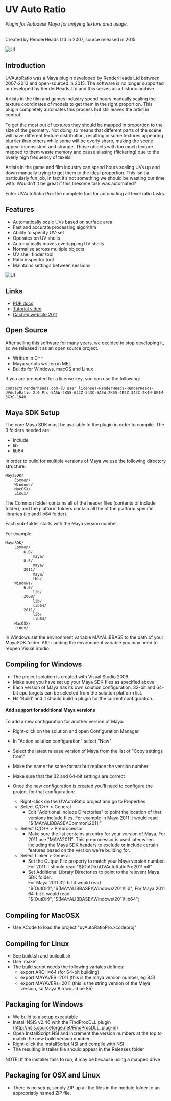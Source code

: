 # UV Auto Ratio
###### Plugin for Autodesk Maya for unifying texture area usage.
Created by RenderHeads Ltd in 2007, source released in 2015.

![UI](https://github.com/RenderHeads/MayaPlugin-UVAutoRatio/blob/master/docs/rtt_examplecar_small.jpg "UVAudioRatio")

## Introduction

UVAutoRatio was a Maya plugin developed by RenderHeads Ltd between 2007-2013 and open-sourced in 2015.  The software is no longer supported or developed by RenderHeads Ltd and this serves as a historic archive.

Artists in the film and games industry spend hours manually scaling the texture coordinates of models to get them in the right proportion. This plugin completely automates this process but still leaves the artist in control.

To get the most out of textures they should be mapped in proportion to the size of the geometry. Not doing so means that different parts of the scene will have different texture distribution, resulting in some textures appearing blurrier than others while some will be overly sharp, making the scene appear inconsistent and strange. Those objects with too much texture mapped to them waste memory and cause aliasing (flickering) due to the overly high frequency of texels.

Artists in the game and film industry can spend hours scaling UVs up and down manually trying to get them to the ideal proportion. This isn’t a particularly fun job, in fact it’s not something we should be wasting our time with. Wouldn’t it be great if this tiresome task was automated?

Enter UVAutoRatio Pro: the complete tool for automating all texel ratio tasks.

## Features

+ Automatically scale UVs based on surface area
+ Fast and accurate processing algorithm
+ Ability to specify UV-set
+ Operates on UV shells
+ Automatically moves overlapping UV shells
+ Normalise across multiple objects
+ UV shell finder tool
+ Ratio inspector tool
+ Maintains settings between sessions

![UI](https://github.com/RenderHeads/MayaPlugin-UVAutoRatio/blob/master/docs/UITabsExpanded_small.png "UI")

## Links

+ [PDF docs](https://github.com/RenderHeads/MayaPlugin-UVAutoRatio/releases/download/2015-2.5.x/UVAutoRatio2.0ProDocumentation.pdf)
+ [Tutorial video](https://vimeo.com/856301)
+ [Cached website 2011](https://web.archive.org/web/20111205111334/http://www.renderheads.com/portfolio/UVAutoRatio/)

## Open Source

After selling this software for many years, we decided to stop developing it, so we released it as an open source project.

+ Written in C++
+ Maya scripts written in MEL
+ Builds for Windows, macOS and Linux

If you are prompted for a license key, you can use the following:

`contact@renderheads.com-(0 user license)-RenderHeads-RenderHeads-UVAutoRatio 2.0 Pro-5A5W-2K55-6J2Z-343C-5A5W-2K55-4R2Z-343C-2K4N-0E1M-3G3C-1N4H`

## Maya SDK Setup

The core Maya SDK must be available to the plugin in order to compile.  The 3 folders needed are:
 + include
 + lib
 + lib64

In order to build for multiple versions of Maya we use the following directory structure:

	MayaSDK/
		Common/
		Windows/
		MacOSX/
		Linux/

The Common folder contains all of the header files (contents of include folder), and the platform folders contain all the of the platform specific libraries (lib and lib64 folder).

Each sub-folder starts with the Maya version number.

For example:

	MayaSDK/
		Common/
			6.0/
				maya/
			8.5/
				maya/
			2011/
				maya/
				tbb/
		Windows/
			6.0/
				lib/
			2008/
				lib/
				lib64/
			2011/
				lib/
				lib64/
		MacOSX/
		Linux/

In Windows set the environment variable MAYALIBBASE to the path of your MayaSDK folder.  After adding the environment variable you may need to reopen Visual Studio.

## Compiling for Windows

+ The project solution is created with Visual Studio 2008.
+ Make sure you have set up your Maya SDK files as specified above
+ Each version of Maya has its own solution configuration. 32-bit and 64-bit cpu targets can be selected from the solution platform list.
+ Hit 'Build' and it should build a plugin for the current configuration.

#### Add support for additional Maya versions
To add a new configuration for another version of Maya:
+ Right-click on the solution and open Configuration Manager
+ In "Action solution configuration" select "New"
+ Select the latest release version of Maya from the list of "Copy settings from"
+ Make the name the same format but replace the version number
+ Make sure that the 32 and 64-bit settings are correct

+ Once the new configuration is created you'll need to configure the project for that configuration:
	+ Right-click on the UVAutoRatio project and go to Properties
	+ Select C/C++ > General
		+ Edit "Additional Include Directories" to point the location of that versions include files.  For example in Maya 2011 it would read "$(MAYALIBBASE)\Common\2011;"
	+ Select C/C++ > Preprocessor
		+ Make sure the list contains an entry for your version of Maya.  For 2011 use "MAYA2011".  This preprocessor is used later when including the Maya SDK headers to exclude or include certain features based on the version we're building for.
	+ Select Linker > General 
		+ Set the Output File property to match your Maya version number.  For 2011 it should read "$(OutDir)\UVAutoRatioPro2011.mll"
		+ Set Additional Library Directories to point to the relevent Maya SDK folder.  
			For Maya 2011 32-bit it would read "$(OutDir)";"$(MAYALIBBASE)\Windows\2011\lib";
			For Maya 2011 64-bit it would read "$(OutDir)";"$(MAYALIBBASE)\Windows\2011\lib64";

## Compiling for MacOSX

+ Use XCode to load the project "uvAutoRatioPro.xcodeproj"

## Compiling for Linux

+ See build.sh and buildall.sh
+ Use 'make'
+ The build script needs the following variales defines:
	+ export ARCH=64		(for 64-bit building)
	+ export MAYAVER=2011		(this is the maya version number, eg 8.5)
	+ export MAYAVERs=2011		(this is the string version of the Maya version, so Maya 8.5 would be 85)

## Packaging for Windows

+ We build to a setup executable
+ Install NSIS v2.46 with the FindProcDLL plugin (http://nsis.sourceforge.net/FindProcDLL_plug-in)
+ Open InstallScript.NSI and increment the version numbers at the top to match the new build version number
+ Right-click the InstallScript.NSI and compile with NSI
+ The resulting installer file should appear in the Releases folder

NOTE: If the installer fails to run, it may be because using a mapped drive

## Packaging for OSX and Linux

+ There is no setup, simply ZIP up all the files in the module folder to an appropriatly named ZIP file.
